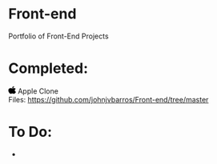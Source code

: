 # Front-end
Portfolio of Front-End Projects

# Completed:

 <img src="https://github.com/logo/apple/blob/master/images/logo-black.svg?short_path=5cda3e3" width=15px height=15px> Apple Clone
<br> Files: https://github.com/johnjvbarros/Front-end/tree/master

# To Do:

- 


